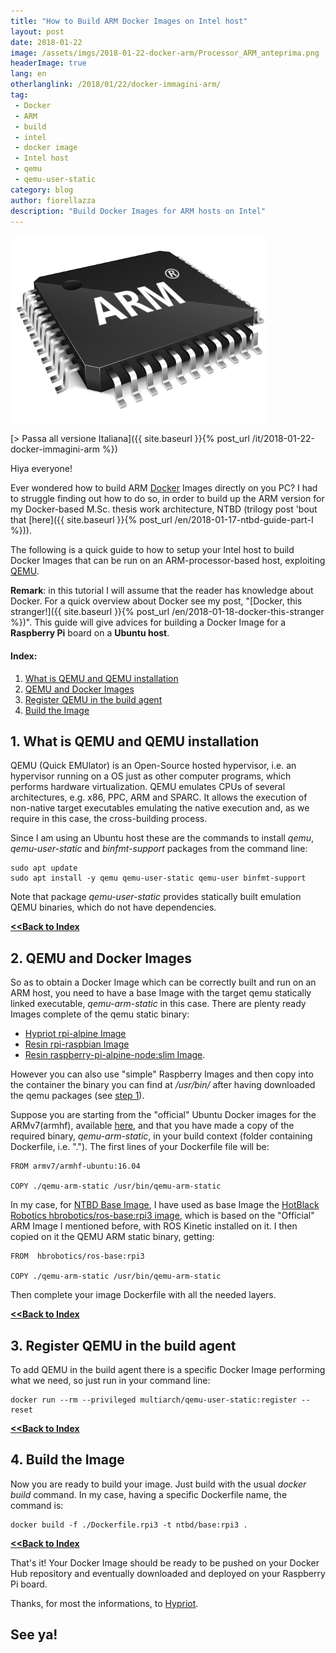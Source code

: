```yaml
---
title: "How to Build ARM Docker Images on Intel host"
layout: post
date: 2018-01-22
image: /assets/imgs/2018-01-22-docker-arm/Processor_ARM_anteprima.png
headerImage: true
lang: en
otherlanglink: /2018/01/22/docker-immagini-arm/
tag:
 - Docker
 - ARM
 - build
 - intel
 - docker image
 - Intel host
 - qemu
 - qemu-user-static
category: blog
author: fiorellazza
description: "Build Docker Images for ARM hosts on Intel"
---
```

![docker_arm_intel](/assets/imgs/2018-01-22-docker-arm/Processor_ARM.png)

[> Passa all versione Italiana]({{ site.baseurl }}{% post_url /it/2018-01-22-docker-immagini-arm %})

Hiya everyone!

Ever wondered how to build ARM [Docker](https://www.docker.com/) Images directly on you PC? I had to struggle finding out how to do so, in order to build up the ARM version for my Docker-based M.Sc. thesis work architecture, NTBD (trilogy post 'bout that [here]({{ site.baseurl }}{% post_url /en/2018-01-17-ntbd-guide-part-I %})).

The following is a quick guide to how to setup your Intel host to build Docker Images that can be run on an ARM-processor-based host, exploiting [QEMU](https://www.qemu.org/).

**Remark**: in this tutorial I will assume that the reader has knowledge about Docker. For a quick overview about Docker see my post, "[Docker, this stranger!]({{ site.baseurl }}{% post_url /en/2018-01-18-docker-this-stranger %})". This guide will give advices for building a Docker Image for a **Raspberry Pi** board on a **Ubuntu host**.

#### Index:
1. [What is QEMU and QEMU installation](#1-what-is-qemu-and-qemu-installation)
2. [QEMU and Docker Images](#2-qemu-and-docker-images)
3. [Register QEMU in the build agent](#3-register-qemu-in-the-build-agent)
4. [Build the Image](#4-build-the-image)

## 1. What is QEMU and QEMU installation
 QEMU (Quick EMUlator) is an Open-Source hosted hypervisor, i.e. an hypervisor running on a OS just as other computer programs, which performs hardware virtualization. QEMU emulates CPUs of several architectures, e.g. x86, PPC, ARM and SPARC. It allows the execution of non-native target executables emulating the native execution and, as we require in this case, the cross-building process.

 Since I am using an Ubuntu host these are the commands to install *qemu*, *qemu-user-static* and *binfmt-support* packages from the command line:

 ``` 
 sudo apt update
 sudo apt install -y qemu qemu-user-static qemu-user binfmt-support
 ```

 Note that package *qemu-user-static* provides statically built emulation QEMU binaries, which do not have dependencies. 
 
[**<<Back to Index**](#index)

## 2. QEMU and Docker Images
So as to obtain a Docker Image which can be correctly built and run on an ARM host, you need to have a base Image with the target qemu statically linked executable, *qemu-arm-static* in this case. There are plenty ready Images complete of the qemu static binary: 
- [Hypriot rpi-alpine Image](https://hub.docker.com/r/hypriot/rpi-alpine/)
- [Resin rpi-raspbian Image](https://hub.docker.com/r/resin/rpi-raspbian/)
- [Resin raspberry-pi-alpine-node:slim Image](https://hub.docker.com/r/resin/raspberry-pi-alpine-node/). 

However you can also use "simple" Raspberry Images and then copy into the container the binary you can find at */usr/bin/* after having downloaded the qemu packages (see [step 1](#1-what-is-qemu-and-qemu-installation)).

Suppose you are starting from the "official" Ubuntu Docker images for the ARMv7(armhf), available [here](https://hub.docker.com/r/armv7/armhf-ubuntu/), and that you have made a copy of the required binary, *qemu-arm-static*, in your build context (folder containing Dockerfile, i.e. "."). The first lines of your Dockerfile file will be:

```
FROM armv7/armhf-ubuntu:16.04

COPY ./qemu-arm-static /usr/bin/qemu-arm-static
```

In my case, for [NTBD Base Image](https://github.com/HotBlackRobotics/ntbd/blob/devel/NTBD_base/Dockerfile.rpi3), I have used as base Image the [HotBlack Robotics hbrobotics/ros-base:rpi3 image](https://hub.docker.com/r/hbrobotics/ros-base/), which is based on the "Official" ARM Image I mentioned before, with ROS Kinetic installed on it. I then copied on it the QEMU ARM static binary, getting:

```
FROM  hbrobotics/ros-base:rpi3

COPY ./qemu-arm-static /usr/bin/qemu-arm-static
```

Then complete your image Dockerfile with all the needed layers.

[**<<Back to Index**](#index)

## 3. Register QEMU in the build agent
To add QEMU in the build agent there is a specific Docker Image performing what we need, so just run in your command line:
```
docker run --rm --privileged multiarch/qemu-user-static:register --reset
```

[**<<Back to Index**](#index)

## 4. Build the Image
Now you are ready to build your image. Just build with the usual *docker build* command. In my case, having a specific Dockerfile name, the command is:

```
docker build -f ./Dockerfile.rpi3 -t ntbd/base:rpi3 .
```

[**<<Back to Index**](#index)

That's it! Your Docker Image should be ready to be pushed on your Docker Hub repository and eventually downloaded and deployed on your Raspberry Pi board.

Thanks, for most the informations, to [Hypriot](https://blog.hypriot.com/post/setup-simple-ci-pipeline-for-arm-images/).
<br>
## See ya! 

